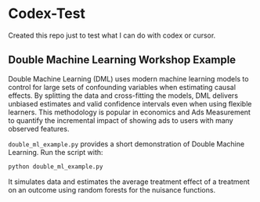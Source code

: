 # Codex-Test

Created this repo just to test what I can do with codex or cursor.

## Double Machine Learning Workshop Example

Double Machine Learning (DML) uses modern machine learning models to control for
large sets of confounding variables when estimating causal effects. By splitting
the data and cross-fitting the models, DML delivers unbiased estimates and valid
confidence intervals even when using flexible learners. This methodology is
popular in economics and Ads Measurement to quantify the incremental impact of
showing ads to users with many observed features.

`double_ml_example.py` provides a short demonstration of Double Machine
Learning. Run the script with:

```bash
python double_ml_example.py
```

It simulates data and estimates the average treatment effect of a treatment on
an outcome using random forests for the nuisance functions.
